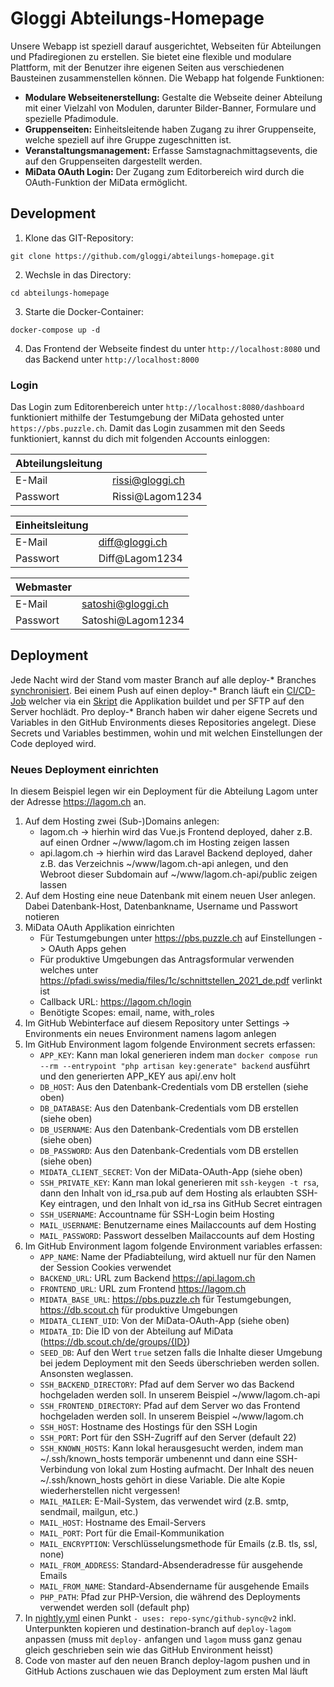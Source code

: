 # Gloggi Abteilungs-Homepage

Unsere Webapp ist speziell darauf ausgerichtet, Webseiten für Abteilungen und Pfadiregionen zu erstellen. Sie bietet eine flexible und modulare Plattform, mit der Benutzer ihre eigenen Seiten aus verschiedenen Bausteinen zusammenstellen können. Die Webapp hat folgende Funktionen:

- **Modulare Webseitenerstellung:** Gestalte die Webseite deiner Abteilung mit einer Vielzahl von Modulen, darunter Bilder-Banner, Formulare und spezielle Pfadimodule.
- **Gruppenseiten:** Einheitsleitende haben Zugang zu ihrer Gruppenseite, welche speziell auf ihre Gruppe zugeschnitten ist.
- **Veranstaltungsmanagement:** Erfasse Samstagnachmittagsevents, die auf den Gruppenseiten dargestellt werden.
- **MiData OAuth Login:** Der Zugang zum Editorbereich wird durch die OAuth-Funktion der MiData ermöglicht.

## Development

1. Klone das GIT-Repository:

```
git clone https://github.com/gloggi/abteilungs-homepage.git
```

2. Wechsle in das Directory:

```
cd abteilungs-homepage
```

3. Starte die Docker-Container:

```
docker-compose up -d
```

4. Das Frontend der Webseite findest du unter ```http://localhost:8080``` und das Backend unter ```http://localhost:8000```

### Login
Das Login zum Editorenbereich unter ```http://localhost:8080/dashboard``` funktioniert mithilfe der Testumgebung der MiData gehosted unter ```https://pbs.puzzle.ch```. Damit das Login zusammen mit den Seeds funktioniert, kannst du dich mit folgenden Accounts einloggen:

| Abteilungsleitung |                    |
|-------------------|--------------------|
| E-Mail            | rissi@gloggi.ch    |
| Passwort          | Rissi@Lagom1234    |

| Einheitsleitung   |                    |
|-------------------|--------------------|
| E-Mail            | diff@gloggi.ch     |
| Passwort          | Diff@Lagom1234     |

| Webmaster         |                      |
|-------------------|----------------------|
| E-Mail            | satoshi@gloggi.ch    |
| Passwort          | Satoshi@Lagom1234    |


## Deployment

Jede Nacht wird der Stand vom master Branch auf alle deploy-* Branches [synchronisiert](https://github.com/gloggi/abteilungs-homepage/blob/master/.github/workflows/nightly.yml). Bei einem Push auf einen deploy-* Branch läuft ein [CI/CD-Job](https://github.com/gloggi/abteilungs-homepage/blob/master/.github/workflows/ci-cd.yml) welcher via ein [Skript](https://github.com/gloggi/abteilungs-homepage/blob/master/.github/actions/deploy/deploy.sh) die Applikation buildet und per SFTP auf den Server hochlädt. Pro deploy-* Branch haben wir daher eigene Secrets und Variables in den GitHub Environments dieses Repositories angelegt. Diese Secrets und Variables bestimmen, wohin und mit welchen Einstellungen der Code deployed wird.

### Neues Deployment einrichten
In diesem Beispiel legen wir ein Deployment für die Abteilung Lagom unter der Adresse https://lagom.ch an.
1. Auf dem Hosting zwei (Sub-)Domains anlegen:
    * lagom.ch -> hierhin wird das Vue.js Frontend deployed, daher z.B. auf einen Ordner ~/www/lagom.ch im Hosting zeigen lassen
    * api.lagom.ch -> hierhin wird das Laravel Backend deployed, daher z.B. das Verzeichnis ~/www/lagom.ch-api anlegen, und den Webroot dieser Subdomain auf ~/www/lagom.ch-api/public zeigen lassen
2. Auf dem Hosting eine neue Datenbank mit einem neuen User anlegen. Dabei Datenbank-Host, Datenbankname, Username und Passwort notieren
3. MiData OAuth Applikation einrichten
    * Für Testumgebungen unter https://pbs.puzzle.ch auf Einstellungen -> OAuth Apps gehen
    * Für produktive Umgebungen das Antragsformular verwenden welches unter https://pfadi.swiss/media/files/1c/schnittstellen_2021_de.pdf verlinkt ist
    * Callback URL: https://lagom.ch/login
    * Benötigte Scopes: email, name, with_roles
4. Im GitHub Webinterface auf diesem Repository unter Settings -> Environments ein neues Environment namens lagom anlegen
5. Im GitHub Environment lagom folgende Environment secrets erfassen:
    * `APP_KEY`: Kann man lokal generieren indem man `docker compose run --rm --entrypoint "php artisan key:generate" backend` ausführt und den generierten APP_KEY aus api/.env holt
    * `DB_HOST`: Aus den Datenbank-Credentials vom DB erstellen (siehe oben)
    * `DB_DATABASE`: Aus den Datenbank-Credentials vom DB erstellen (siehe oben)
    * `DB_USERNAME`: Aus den Datenbank-Credentials vom DB erstellen (siehe oben)
    * `DB_PASSWORD`: Aus den Datenbank-Credentials vom DB erstellen (siehe oben)
    * `MIDATA_CLIENT_SECRET`: Von der MiData-OAuth-App (siehe oben)
    * `SSH_PRIVATE_KEY`: Kann man lokal generieren mit `ssh-keygen -t rsa`, dann den Inhalt von id_rsa.pub auf dem Hosting als erlaubten SSH-Key eintragen, und den Inhalt von id_rsa ins GitHub Secret eintragen
    * `SSH_USERNAME`: Accountname für SSH-Login beim Hosting
    * `MAIL_USERNAME`: Benutzername eines Mailaccounts auf dem Hosting
    * `MAIL_PASSWORD`: Passwort desselben Mailaccounts auf dem Hosting
6. Im GitHub Environment lagom folgende Environment variables erfassen:
    * `APP_NAME`: Name der Pfadiabteilung, wird aktuell nur für den Namen der Session Cookies verwendet
    * `BACKEND_URL`: URL zum Backend https://api.lagom.ch
    * `FRONTEND_URL`: URL zum Frontend https://lagom.ch
    * `MIDATA_BASE_URL`: https://pbs.puzzle.ch für Testumgebungen, https://db.scout.ch für produktive Umgebungen
    * `MIDATA_CLIENT_UID`: Von der MiData-OAuth-App (siehe oben)
    * `MIDATA_ID`: Die ID von der Abteilung auf MiData (https://db.scout.ch/de/groups/{ID})
    * `SEED_DB`: Auf den Wert `true` setzen falls die Inhalte dieser Umgebung bei jedem Deployment mit den Seeds überschrieben werden sollen. Ansonsten weglassen.
    * `SSH_BACKEND_DIRECTORY`: Pfad auf dem Server wo das Backend hochgeladen werden soll. In unserem Beispiel ~/www/lagom.ch-api
    * `SSH_FRONTEND_DIRECTORY`: Pfad auf dem Server wo das Frontend hochgeladen werden soll. In unserem Beispiel ~/www/lagom.ch
    * `SSH_HOST`: Hostname des Hostings für den SSH Login
    * `SSH_PORT`: Port für den SSH-Zugriff auf den Server (default 22)
    * `SSH_KNOWN_HOSTS`: Kann lokal herausgesucht werden, indem man ~/.ssh/known_hosts temporär umbenennt und dann eine SSH-Verbindung von lokal zum Hosting aufmacht. Der Inhalt des neuen ~/.ssh/known_hosts gehört in diese Variable. Die alte Kopie wiederherstellen nicht vergessen!
    * `MAIL_MAILER`: E-Mail-System, das verwendet wird (z.B. smtp, sendmail, mailgun, etc.)
    * `MAIL_HOST`: Hostname des Email-Servers
    * `MAIL_PORT`: Port für die Email-Kommunikation
    * `MAIL_ENCRYPTION`: Verschlüsselungsmethode für Emails (z.B. tls, ssl, none)
    * `MAIL_FROM_ADDRESS`: Standard-Absenderadresse für ausgehende Emails
    * `MAIL_FROM_NAME`: Standard-Absendername für ausgehende Emails
    * `PHP_PATH`:  Pfad zur PHP-Version, die während des Deployments verwendet werden soll (default php)
7. In [nightly.yml](https://github.com/gloggi/abteilungs-homepage/blob/master/.github/workflows/nightly.yml) einen Punkt `- uses: repo-sync/github-sync@v2` inkl. Unterpunkten kopieren und destination-branch auf `deploy-lagom` anpassen (muss mit `deploy-` anfangen und `lagom` muss ganz genau gleich geschrieben sein wie das GitHub Environment heisst)
8. Code von master auf den neuen Branch deploy-lagom pushen und in GitHub Actions zuschauen wie das Deployment zum ersten Mal läuft